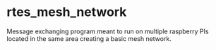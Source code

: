 # rtes_mesh_network
Message exchanging program meant to run on multiple raspberry PIs located in the same area creating a basic mesh network.
